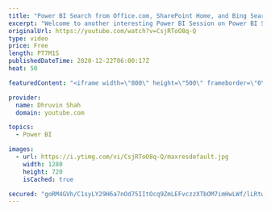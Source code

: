```yaml
---
title: "Power BI Search from Office.com, SharePoint Home, and Bing Search"
excerpt: "Welcome to another interesting Power BI Session on Power BI Search. Now we can search our favorite Power BI reports and dashboards from Office.com, SharePoint Home, and Bing search results. Here in this session, I’m going to explain each step of Power BI search from office.com, SharePoint Home, and Bin"
originalUrl: https://youtube.com/watch?v=CsjRToO8q-Q
type: video
price: Free
length: PT7M1S
publishedDateTime: 2020-12-22T06:00:17Z
heat: 50

featuredContent: "<iframe width=\"800\" height=\"500\" frameborder=\"0\" src=\"https://www.youtube.com/embed/CsjRToO8q-Q\" allow=\"accelerometer; autoplay; encrypted-media; gyroscope; picture-in-picture\" allowfullscreen></iframe>"

provider:
  name: Dhruvin Shah
  domain: youtube.com

topics:
  - Power BI

images:
  - url: https://i.ytimg.com/vi/CsjRToO8q-Q/maxresdefault.jpg
    width: 1280
    height: 720
    isCached: true

secured: "goRM4GVh/C1syLY29H6a7nOd75IItOcq9ZmLEFvczzXTbOM7imHwLWf/lLRtwDfqcpTKDz3Pkr9kTrIwsYILCPQ5gLHGCe5pJMGnwZWEWJfXWUwVA5TAScUmb1sII/r2qcCwrLzFKZIYxwzVtMYzQJcBfSAYNXBq7YKz9dBoUSzDV2fUKLPZPmIy8IH9hi/e7qr0krlYVUWDsQjrK2q0UmpegRjQmyQOfVRNTNyaCE59+b4W10ZvjC35kx1WdyvOhKfhkd+8e6ipANMHYBy9Ygo6p2R3X0XY3I3MBginToz20jRoj8H/wNQkdf+ZG4oPbBD4xydluYBp4FK5Ye9K83uwYLOARtFNxF3nYk/1sVPLh/XU+ZwmJm/fNW45uE4bdTkp61PAZyWIjYzwdg0Tn+2aZlGUbBkU2stcnXmTmqY=;hDCCewxwbzRY8SPPwc8Bbw=="
---
```


